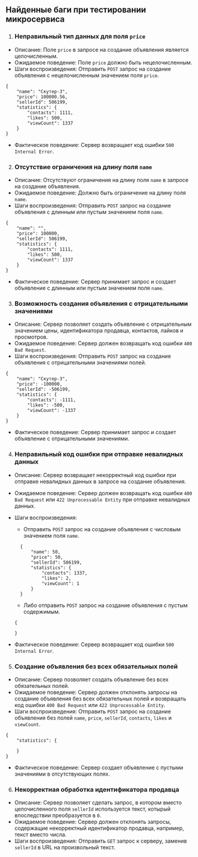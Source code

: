 ## Найденные баги при тестировании микросервиса

1. ### Неправильный тип данных для поля ```price```

- Описание: Поле ```price``` в запросе на создание объявления является целочисленным.
- Ожидаемое поведение: Поле ```price``` должно быть нецелочисленным.
- Шаги воспроизведения: Отправить ```POST``` запрос на создание объявления с нецелочисленным значением поля ```price```.
```
{
    "name": "Скутер-3",
    "price": 100000.56,
    "sellerId": 506199,
    "statistics": {
        "contacts": 1111,
        "likes": 500,
        "viewCount": 1337
    }
}
```
- Фактическое поведение: Сервер возвращает код ошибки ```500 Internal Error```.

2. ### Отсутствие ограничения на длину поля ```name```
- Описание: Отсутствуют ограничения на длину поля ```name``` в запросе на создание объявления.
- Ожидаемое поведение: Должно быть ограничение на длину поля ```name```.
- Шаги воспроизведения: Отправить ```POST``` запрос на создание объявления с длинным или пустым значением поля ```name```.
```
{
    "name": "",
    "price": 100000,
    "sellerId": 506199,
    "statistics": {
        "contacts": 1111,
        "likes": 500,
        "viewCount": 1337
    }
}
```
- Фактическое поведение: Сервер принимает запрос и создает объявление с длинным или пустым значением поля ```name```.

3. ### Возможность создания объявления с отрицательными значениями
- Описание: Сервер позволяет создать объявление с отрицательным значением цены, идентификатора продавца, контактов, лайков и просмотров.
- Ожидаемое поведение: Сервер должен возвращать код ошибки ```400 Bad Request```.
- Шаги воспроизведения: Отправить ```POST``` запрос на создание объявления с отрицательными значениями полей.
```
{
    "name": "Скутер-3",
    "price": -100000,
    "sellerId": -506199,
    "statistics": {
        "contacts": -1111,
        "likes": -500,
        "viewCount": -1337
    }
}
```
- Фактическое поведение: Сервер принимает запрос и создает объявление с отрицательными значениями.

4. ### Неправильный код ошибки при отправке невалидных данных

- Описание: Сервер возвращает некорректный код ошибки при отправке невалидных данных в запросе на создание объявления.
- Ожидаемое поведение: Сервер должен возвращать код ошибки ```400 Bad Request``` или ```422 Unprocessable Entity``` при отправке невалидных данных.
- Шаги воспроизведения: 
  * Отправить ```POST``` запрос на создание объявления с числовым значением поля ```name```.
  ```
	{
		"name": 50,
		"price": 50,
		"sellerId": 506199,
		"statistics": {
			"contacts": 1337,
			"likes": 2,
			"viewCount": 1
		}
	}	
  ```
  * Либо отправить ```POST``` запрос на создание объявления с пустым содержимым.
  ```
  {

  }
  ```
  
  
- Фактическое поведение: Сервер возвращает код ошибки ```500 Internal Error```.

5. ### Создание объявления без всех обязательных полей

- Описание: Сервер позволяет создать объявление без всех обязательных полей.
- Ожидаемое поведение: Сервер должен отклонять запросы на создание объявления без всех обязательных полей и возвращать код ошибки ```400 Bad Request``` или ```422 Unprocessable Entity```.
- Шаги воспроизведения: Отправить ```POST``` запрос на создание объявления без полей ```name```, ```price```, ```sellerId```, ```contacts```, ```likes``` и ```viewCount```.
```
{
    "statistics": {
     
    }
}
```
- Фактическое поведение: Сервер создает объявление с пустыми значениями в отсутствующих полях.

6. ### Некорректная обработка идентификатора продавца

- Описание: Сервер позволяет сделать запрос, в котором вместо целочисленного поля ```sellerId``` используется текст, котырый впоследствии преобразуется в ```0```.
- Ожидаемое поведение: Сервер должен отклонять запросы, содержащие некорректный идентификатор продавца, например, текст вместо числа.
- Шаги воспроизведения: Отправить ```GET``` запрос к серверу, заменив ```sellerId``` в URL на произвольный текст.